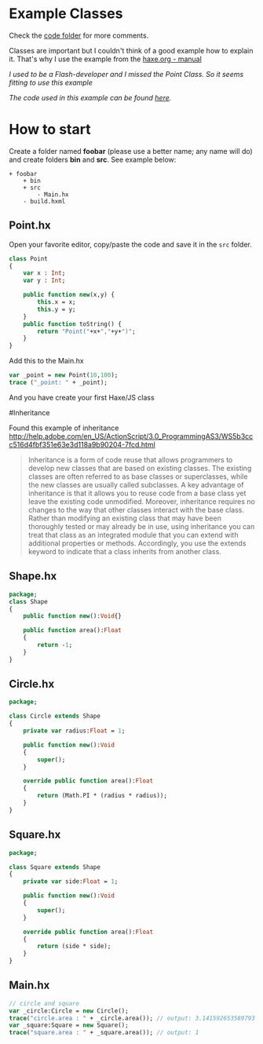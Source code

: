 # Example Classes

Check the [code folder](https://github.com/MatthijsKamstra/haxejs/tree/master/04classes/code) for more comments.

Classes are important but I couldn't think of a good example how to explain it.
That's why I use the example from the [haxe.org - manual](http://haxe.org/manual/types-class-instance.html)

*I used to be a Flash-developer and I missed the Point Class. So it seems fitting to use this example*

_The code used in this example can be found [here](https://github.com/MatthijsKamstra/haxejs/tree/master/04classes/code)._

# How to start

Create a folder named **foobar** (please use a better name; any name will do) and create folders **bin** and **src**.
See example below:

```
+ foobar
	+ bin
	+ src
		- Main.hx
	- build.hxml
```


## Point.hx

Open your favorite editor, copy/paste the code and save it in the `src` folder.

```haxe
class Point
{
	var x : Int;
	var y : Int;

	public function new(x,y) {
		this.x = x;
		this.y = y;
	}
	public function toString() {
		return "Point("+x+","+y+")";
	}
}
```

Add this to the Main.hx

```haxe
var _point = new Point(10,100);
trace ("_point: " + _point);
```

And you have create your first Haxe/JS class


#Inheritance

Found this example of inheritance
<http://help.adobe.com/en_US/ActionScript/3.0_ProgrammingAS3/WS5b3ccc516d4fbf351e63e3d118a9b90204-7fcd.html>

> Inheritance is a form of code reuse that allows programmers to develop new classes that are based on existing classes. The existing classes are often referred to as base classes or superclasses, while the new classes are usually called subclasses. A key advantage of inheritance is that it allows you to reuse code from a base class yet leave the existing code unmodified. Moreover, inheritance requires no changes to the way that other classes interact with the base class. Rather than modifying an existing class that may have been thoroughly tested or may already be in use, using inheritance you can treat that class as an integrated module that you can extend with additional properties or methods. Accordingly, you use the extends keyword to indicate that a class inherits from another class.

## Shape.hx

```haxe
package;
class Shape
{
	public function new():Void{}

	public function area():Float
	{
		return -1;
	}
}

```
## Circle.hx

```haxe
package;

class Circle extends Shape
{
	private var radius:Float = 1;

	public function new():Void
	{
		super();
	}

	override public function area():Float
	{
		return (Math.PI * (radius * radius));
	}
}
```


## Square.hx

```haxe
package;

class Square extends Shape
{
	private var side:Float = 1;

	public function new():Void
	{
		super();
	}

	override public function area():Float
	{
		return (side * side);
	}
}
```

## Main.hx

```haxe
// circle and square
var _circle:Circle = new Circle();
trace("circle.area : " + _circle.area()); // output: 3.141592653589793
var _square:Square = new Square();
trace("square.area : " + _square.area()); // output: 1
```

